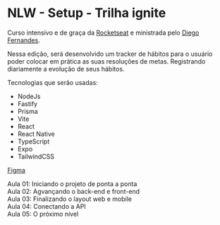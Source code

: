 # NLW - Setup - Trilha ignite
Curso intensivo e de graça da [Rocketseat](https://www.rocketseat.com.br/) e ministrada pelo [Diego Fernandes](https://github.com/diego3g).

Nessa edição, será desenvolvido um tracker de hábitos para o usuário poder colocar em prática as suas resoluções de metas. Registrando diariamente a evolução de seus hábitos.

Tecnologias que serão usadas:
- NodeJs
- Fastify
- Prisma
- Vite
- React
- React Native
- TypeScript
- Expo
- TailwindCSS

[Figma](https://www.figma.com/file/MxsxaQ1h4DJ2WzlfaVAmQL/Habits-(i)-(Community)?node-id=6%3A343&t=gp6c70IOkxDUjowq-1)

Aula 01: Iniciando o projeto de ponta a ponta<br>
Aula 02: Agvançando o back-end e front-end<br>
Aula 03: Finalizando o layout web e mobile<br>
Aula 04: Conectando a API<br>
Aula 05: O próximo nível
